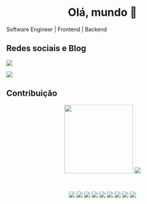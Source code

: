 <h1 align="center">Olá, mundo 👋</h1>

<p>Software Engineer | Frontend | Backend</p>

## Redes sociais e Blog
<div>
  <a href="https://www.linkedin.com/in/josianebarros03/" target="_blank"><img src="https://img.shields.io/badge/-LinkedIn-%230077B5?style=for-the-badge&logo=linkedin&logoColor=white" target="_blank"></a>

  <a href="https://medium.com/@josianebarros" target="_blank"><img src="https://img.shields.io/badge/-Medium-%23000000?style=for-the-badge&logo=medium&logoColor=white" target="_blank"></a>
</div>

## Contribuição



 <div align="center">
  <img height="180em" src="https://github-readme-stats.vercel.app/api?username=JosianeBarros&show_icons=true&theme=dracula&include_all_commits=true&count_private=true"/>
  <img src="https://github-readme-stats.vercel.app/api/top-langs/?username=JosianeBarros&layout=compact&langs_count=10&theme=dracula"/>
</div>

&nbsp; <!-- Add space -->

<div align="center">
  <p align="center">
      <img src="https://img.shields.io/badge/Linux-000000?style=for-the-badge&logo=linux&logoColor=white" />
      <img src="https://img.shields.io/badge/Django-092E20?style=for-the-badge&logo=django&logoColor=green" />
      <img src="https://img.shields.io/badge/Flask-000000?style=for-the-badge&logo=flask&logoColor=white" />
      <img src="https://img.shields.io/badge/CSS3-1572B6?style=for-the-badge&logo=css3&logoColor=white" />
      <img src="https://img.shields.io/badge/HTML5-E34F26?style=for-the-badge&logo=html5&logoColor=white" />
      <img src="https://img.shields.io/badge/Python-FFD43B?style=for-the-badge&logo=python&logoColor=white" />
      <img src="https://img.shields.io/badge/PHP-777BB4?style=for-the-badge&logo=php&logoColor=white" />
      <img src="https://img.shields.io/badge/JavaScript-323330?style=for-the-badge&logo=javascript&logoColor=F7DF1E" />
      <img src="https://img.shields.io/badge/C-00599C?style=for-the-badge&logo=c&logoColor=white" />
  </p>
</div>

  
##
